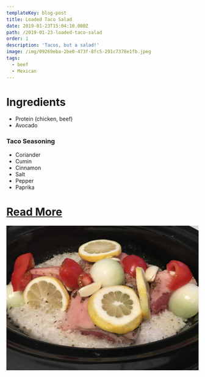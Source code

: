 ```yaml
---
templateKey: blog-post
title: Loaded Taco Salad
date: 2019-01-23T15:04:10.000Z
path: /2019-01-23-loaded-taco-salad
order: 1
description: 'Tacos, but a salad!'
image: /img/09269eba-2be0-473f-8fc5-291c7378e1fb.jpeg
tags:
  - beef
  - Mexican
---
```

# Ingredients

* Protein (chicken, beef)
* Avocado

### Taco Seasoning

* Coriander
* Cumin
* Cinnamon
* Salt
* Pepper
* Paprika

# [Read More](https://thetoastedpinenut.com/loaded-taco-salad/)

![Loaded taco bowl](/img/0f80fd79-7548-466f-8c21-a724ab006a6b.jpeg)
